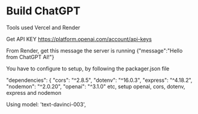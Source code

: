 # Build ChatGPT
Tools used Vercel and Render

Get API KEY https://platform.openai.com/account/api-keys

From Render, get this message the server is running
{"message":"Hello from ChatGPT AI!"}

You have to configure to setup, by following the packager.json file

"dependencies": {
    "cors": "^2.8.5",
    "dotenv": "^16.0.3",
    "express": "^4.18.2",
    "nodemon": "^2.0.20",
    "openai": "^3.1.0"
etc, setup openai, cors, dotenv, express and nodemon

Using  model: 'text-davinci-003',
